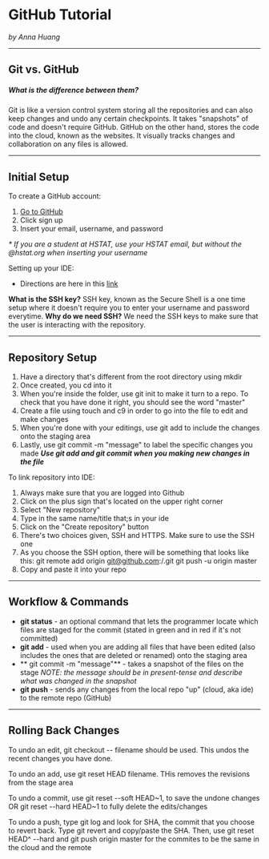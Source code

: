 # GitHub Tutorial

_by Anna Huang_

---
## Git vs. GitHub
##### _What is the difference between them?_

Git is like a version control system storing all the repositories and can also keep changes and undo any certain checkpoints. It takes "snapshots" of code and doesn't require GitHub. GitHub on the other hand, stores the code into the cloud, known as the websites. It visually tracks changes and collaboration on any files is allowed.

---
## Initial Setup
To create a GitHub account:
1. [Go to GitHub](www.github.com)
2. Click sign up
3. Insert your email, username, and password

_* If you are a student at HSTAT, use your HSTAT email, but without the @hstat.org when inserting your username_

Setting up your IDE:
* Directions are here in this [link](https://github.com/hstatsep/ide50)

**What is the SSH key?** SSH key, known as the Secure Shell is a one time setup where it doesn't require you to enter your username and password everytime.
**Why do we need SSH?** We need the SSH keys to make sure that the user is interacting with the repository.






---
## Repository Setup
1. Have a directory that's different from the root directory using mkdir
2. Once created, you cd into it
3. When you're inside the folder, use git init to make it turn to a repo. To check that you have done it right, you should see the word "master"
4. Create a file using touch <file name> and c9 <file name> in order to go into the file  to edit and make changes
5. When you're done with your editings, use git add to include the changes onto the staging area
6. Lastly, use git commit -m "message" to label the specific changes you made
_**Use git add and git commit when you making new changes in the file**_

To link repository into IDE:
1. Always make sure that you are logged into Github
2. Click on the plus sign that's located on the upper right corner
3. Select "New repository"
4. Type in the same name/title that;s in your ide
5. Click on the "Create repository" button
6. There's two choices given, SSH and HTTPS. Make sure to use the SSH one
7. As you choose the SSH option, there will be something that looks like this:
git remote add origin git@github.com:<your github account>/<name of your repository>.git
git push -u origin master
8. Copy and paste it into your repo




---
## Workflow & Commands
* **git status** - an optional command that lets the programmer locate which files are staged for the commit (stated in green and in red if it's not committed)
* **git add** - used when you are adding all files that have been edited (also includes the ones that are deleted or renamed) onto the staging area
* ** git commit -m "message"** - takes a snapshot of the files on the stage
  _NOTE: the message should be in present-tense and describe what was changed in the snapshot_
* **git push** - sends any changes from the local repo "up" (cloud, aka ide) to the remote repo (GitHub)


---
## Rolling Back Changes
To undo an edit, git checkout --  filename should be used. This undos the recent changes you have done.

To undo an add, use git reset HEAD filename. THis removes the revisions from the stage area

To undo a commit, use git reset --soft HEAD~1, to save the undone changes OR git reset --hard HEAD~1 to fully delete the edits/changes

To undo a push, type git log and look for SHA, the commit that you choose to revert back. Type git revert and copy/paste the SHA. Then, use git reset HEAD^ --hard and git push origin master for the commites to be the same in the cloud and the remote